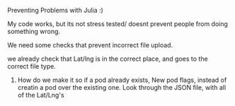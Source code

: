 Preventing Problems with Julia :)

My code works, but its not stress tested/ doesnt prevent people from doing something wrong. 

We need some checks that prevent incorrect file upload. 

we already check that Lat/lng is in the correct place, and goes to the correct file type. 


1) How do we make it so if a pod already exists, New pod flags, instead of creatin a pod over the existing one. 
    Look through the JSON file, with all of the Lat/Lng's 
